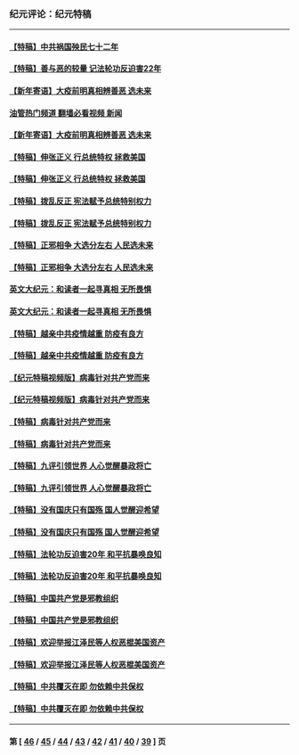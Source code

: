 ### 纪元评论：纪元特稿
---
#### [【特稿】中共祸国殃民七十二年](../../pages/nsc424/n13272607.md?01100330) 
#### [【特稿】善与恶的较量 记法轮功反迫害22年](../../pages/nsc424/n13086597.md?01100330) 
#### [【新年寄语】大疫前明真相辨善恶 选未来](../../pages/nsc424/n12660855.md?01100330) 
#### [油管热门频道 翻墙必看视频 新闻](ok?01100330)
#### [【新年寄语】大疫前明真相辨善恶 选未来](../../pages/nsc424/n12660855.md?01100330) 
#### [【特稿】伸张正义 行总统特权 拯救美国](../../pages/nsc424/n12616806.md?01100330) 
#### [【特稿】伸张正义 行总统特权 拯救美国](../../pages/nsc424/n12616806.md?01100330) 
#### [【特稿】拨乱反正 宪法赋予总统特别权力](../../pages/nsc424/n12598306.md?01100330) 
#### [【特稿】拨乱反正 宪法赋予总统特别权力](../../pages/nsc424/n12598306.md?01100330) 
#### [【特稿】正邪相争 大选分左右 人民选未来](../../pages/nsc424/n12545208.md?01100330) 
#### [【特稿】正邪相争 大选分左右 人民选未来](../../pages/nsc424/n12545208.md?01100330) 
#### [英文大纪元：和读者一起寻真相 无所畏惧](../../pages/nsc424/n12542027.md?01100330) 
#### [英文大纪元：和读者一起寻真相 无所畏惧](../../pages/nsc424/n12542027.md?01100330) 
#### [【特稿】越亲中共疫情越重 防疫有良方](../../pages/nsc424/n12042989.md?01100330) 
#### [【特稿】越亲中共疫情越重 防疫有良方](../../pages/nsc424/n12042989.md?01100330) 
#### [【纪元特稿视频版】病毒针对共产党而来](../../pages/nsc424/n11977328.md?01100330) 
#### [【纪元特稿视频版】病毒针对共产党而来](../../pages/nsc424/n11977328.md?01100330) 
#### [【特稿】病毒针对共产党而来](../../pages/nsc424/n11928818.md?01100330) 
#### [【特稿】病毒针对共产党而来](../../pages/nsc424/n11928818.md?01100330) 
#### [【特稿】九评引领世界 人心觉醒暴政将亡](../../pages/nsc424/n11660496.md?01100330) 
#### [【特稿】九评引领世界 人心觉醒暴政将亡](../../pages/nsc424/n11660496.md?01100330) 
#### [【特稿】没有国庆只有国殇 国人觉醒迎希望](../../pages/nsc424/n11549354.md?01100330) 
#### [【特稿】没有国庆只有国殇 国人觉醒迎希望](../../pages/nsc424/n11549354.md?01100330) 
#### [【特稿】法轮功反迫害20年 和平抗暴唤良知](../../pages/nsc424/n11389135.md?01100330) 
#### [【特稿】法轮功反迫害20年 和平抗暴唤良知](../../pages/nsc424/n11389135.md?01100330) 
#### [【特稿】中国共产党是邪教组织](../../pages/nsc424/n11355551.md?01100330) 
#### [【特稿】中国共产党是邪教组织](../../pages/nsc424/n11355551.md?01100330) 
#### [【特稿】欢迎举报江泽民等人权恶棍美国资产](../../pages/nsc424/n11303040.md?01100330) 
#### [【特稿】欢迎举报江泽民等人权恶棍美国资产](../../pages/nsc424/n11303040.md?01100330) 
#### [【特稿】中共覆灭在即 勿依赖中共保权](../../pages/nsc424/n11278510.md?01100330) 
#### [【特稿】中共覆灭在即 勿依赖中共保权](../../pages/nsc424/n11278510.md?01100330) 

---
#### 第 [ [46](./46.md?01100330) / [45](./45.md?01100330) / [44](./44.md?01100330) / [43](./43.md?01100330) / [42](./42.md?01100330) / [41](./41.md?01100330) / [40](./40.md?01100330) / [39](./39.md?01100330) ] 页
